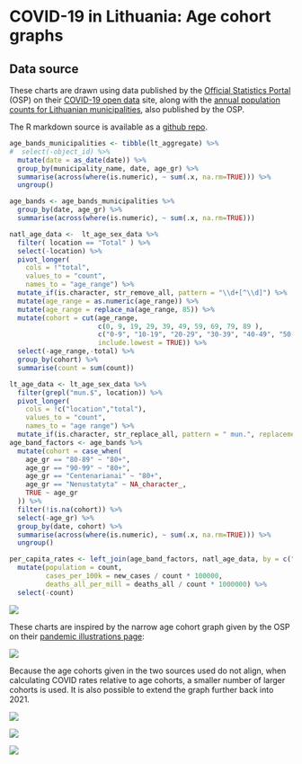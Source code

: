 
# COVID-19 in Lithuania: Age cohort graphs

## Data source

These charts are drawn using data published by the [Official Statistics
Portal](https://osp.stat.gov.lt/pradinis) (OSP) on their [COVID-19 open
data](https://experience.arcgis.com/experience/cab84dcfe0464c2a8050a78f817924ca/page/page_5/)
site, along with the [annual population counts for Lithuanian
municipalities](https://osp.stat.gov.lt/en_GB/gyventojai1), also
published by the OSP.

The R markdown source is available as a [github
repo](https://github.com/RichardMN/lt_covid_calcs).

``` r
age_bands_municipalities <- tibble(lt_aggregate) %>%
#  select(-object_id) %>%
  mutate(date = as_date(date)) %>%
  group_by(municipality_name, date, age_gr) %>%
  summarise(across(where(is.numeric), ~ sum(.x, na.rm=TRUE))) %>%
  ungroup()

age_bands <- age_bands_municipalities %>%
  group_by(date, age_gr) %>%
  summarise(across(where(is.numeric), ~ sum(.x, na.rm=TRUE)))

natl_age_data <-  lt_age_sex_data %>%
  filter( location == "Total" ) %>%
  select(-location) %>%
  pivot_longer(
    cols = !"total",
    values_to = "count",
    names_to = "age_range") %>%
  mutate_if(is.character, str_remove_all, pattern = "\\d+[^\\d]") %>%
  mutate(age_range = as.numeric(age_range)) %>%
  mutate(age_range = replace_na(age_range, 85)) %>%
  mutate(cohort = cut(age_range,
                      c(0, 9, 19, 29, 39, 49, 59, 69, 79, 89 ),
                      c("0-9", "10-19", "20-29", "30-39", "40-49", "50-59", "60-69", "70-79", "80+"),
                      include.lowest = TRUE)) %>%
  select(-age_range,-total) %>%
  group_by(cohort) %>%
  summarise(count = sum(count))

lt_age_data <- lt_age_sex_data %>%
  filter(grepl("mun.$", location)) %>%
  pivot_longer(
    cols = !c("location","total"),
    values_to = "count",
    names_to = "age range") %>%
  mutate_if(is.character, str_replace_all, pattern = " mun.", replacement = "")
age_band_factors <- age_bands %>%
  mutate(cohort = case_when(
    age_gr == "80-89" ~ "80+",
    age_gr == "90-99" ~ "80+",
    age_gr == "Centenarianai" ~ "80+",
    age_gr == "Nenustatyta" ~ NA_character_,
    TRUE ~ age_gr
  )) %>%
  filter(!is.na(cohort)) %>%
  select(-age_gr) %>%
  group_by(date, cohort) %>%
  summarise(across(where(is.numeric), ~ sum(.x, na.rm=TRUE))) %>%
  ungroup()

per_capita_rates <- left_join(age_band_factors, natl_age_data, by = c("cohort")) %>%
  mutate(population = count,
         cases_per_100k = new_cases / count * 100000,
         deaths_all_per_mill = deaths_all / count * 1000000) %>%
  select(-count)
```

![](/lt_covid_calcs/images/age_band_graphs-1.png)<!-- -->

These charts are inspired by the narrow age cohort graph given by the
OSP on their [pandemic illustrations
page](https://osp.stat.gov.lt/pandemijos-iliustracijos):

![](https://osp.stat.gov.lt/documents/10180/8555211/vaiku_atvejai_per14d_100k_20211117.png)

Because the age cohorts given in the two sources used do not align, when
calculating COVID rates relative to age cohorts, a smaller number of
larger cohorts is used. It is also possible to extend the graph further
back into 2021.

![](/lt_covid_calcs/images/cohort_prevalance_cases_cumulative-1.png)<!-- -->

![](/lt_covid_calcs/images/cohort_prevalance_cases_mean-1.png)<!-- -->

![](/lt_covid_calcs/images/cohort_prevalance_deaths_mean-1.png)<!-- -->
